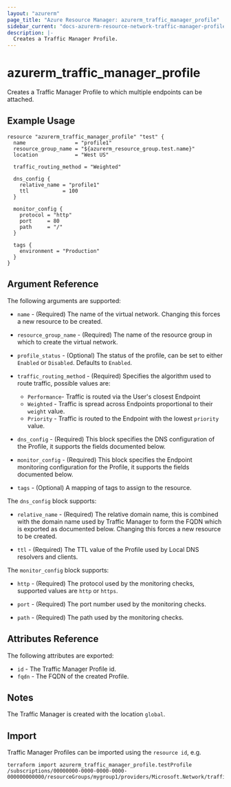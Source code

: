 ```yaml
---
layout: "azurerm"
page_title: "Azure Resource Manager: azurerm_traffic_manager_profile"
sidebar_current: "docs-azurerm-resource-network-traffic-manager-profile"
description: |-
  Creates a Traffic Manager Profile.
---
```


# azurerm\_traffic\_manager\_profile

Creates a Traffic Manager Profile to which multiple endpoints can be attached.

## Example Usage

```
resource "azurerm_traffic_manager_profile" "test" {
  name                = "profile1"
  resource_group_name = "${azurerm_resource_group.test.name}"
  location            = "West US"

  traffic_routing_method = "Weighted"

  dns_config {
    relative_name = "profile1"
    ttl           = 100
  }

  monitor_config {
    protocol = "http"
    port     = 80
    path     = "/"
  }
  
  tags {
    environment = "Production"
  }
}
```

## Argument Reference

The following arguments are supported:

* `name` - (Required) The name of the virtual network. Changing this forces a
    new resource to be created.

* `resource_group_name` - (Required) The name of the resource group in which to
    create the virtual network.

* `profile_status` - (Optional) The status of the profile, can be set to either 
    `Enabled` or `Disabled`. Defaults to `Enabled`.

* `traffic_routing_method` - (Required) Specifies the algorithm used to route
    traffic, possible values are:
    - `Performance`- Traffic is routed via the User's closest Endpoint
    - `Weighted` - Traffic is spread across Endpoints proportional to their
        `weight` value. 
    - `Priority` - Traffic is routed to the Endpoint with the lowest
        `priority` value.

* `dns_config` - (Required) This block specifies the DNS configuration of the
    Profile, it supports the fields documented below.

* `monitor_config` - (Required) This block specifies the Endpoint monitoring
    configuration for the Profile, it supports the fields documented below.

* `tags` - (Optional) A mapping of tags to assign to the resource. 

The `dns_config` block supports:

* `relative_name` - (Required) The relative domain name, this is combined with
    the domain name used by Traffic Manager to form the FQDN which is exported
    as documented below. Changing this forces a new resource to be created. 

* `ttl` - (Required) The TTL value of the Profile used by Local DNS resolvers
    and clients.

The `monitor_config` block supports:

* `http` - (Required) The protocol used by the monitoring checks, supported
    values are `http` or `https`.

* `port` - (Required) The port number used by the monitoring checks.

* `path` - (Required) The path used by the monitoring checks.

## Attributes Reference

The following attributes are exported:

* `id` - The Traffic Manager Profile id.
* `fqdn` - The FQDN of the created Profile.

## Notes

The Traffic Manager is created with the location `global`.

## Import

Traffic Manager Profiles can be imported using the `resource id`, e.g. 

```
terraform import azurerm_traffic_manager_profile.testProfile /subscriptions/00000000-0000-0000-0000-000000000000/resourceGroups/mygroup1/providers/Microsoft.Network/trafficManagerProfiles/mytrafficmanagerprofile1
```